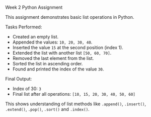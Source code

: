 Week 2 Python Assignment

This assignment demonstrates basic list operations in Python.

Tasks Performed:

- Created an empty list.
- Appended the values: `10, 20, 30, 40`.
- Inserted the value `15` at the second position (index 1).
- Extended the list with another list `[50, 60, 70]`.
- Removed the last element from the list.
- Sorted the list in ascending order.
- Found and printed the index of the value `30`.

Final Output:
- Index of 30: `3`
- Final list after all operations: `[10, 15, 20, 30, 40, 50, 60]`

This shows understanding of list methods like `.append()`, `.insert()`, `.extend()`, `.pop()`, `.sort()` and `.index()`.
